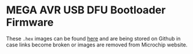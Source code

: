# MEGA AVR USB DFU Bootloader Firmware
These ```.hex``` images can be found [here](https://ww1.microchip.com/downloads/aemDocuments/documents/OTH/ProductDocuments/SoftwareLibraries/Firmware/megaUSB_DFU_Bootloaders.zip) and are being stored on Github in case links become broken or images are removed from Microchip website.
